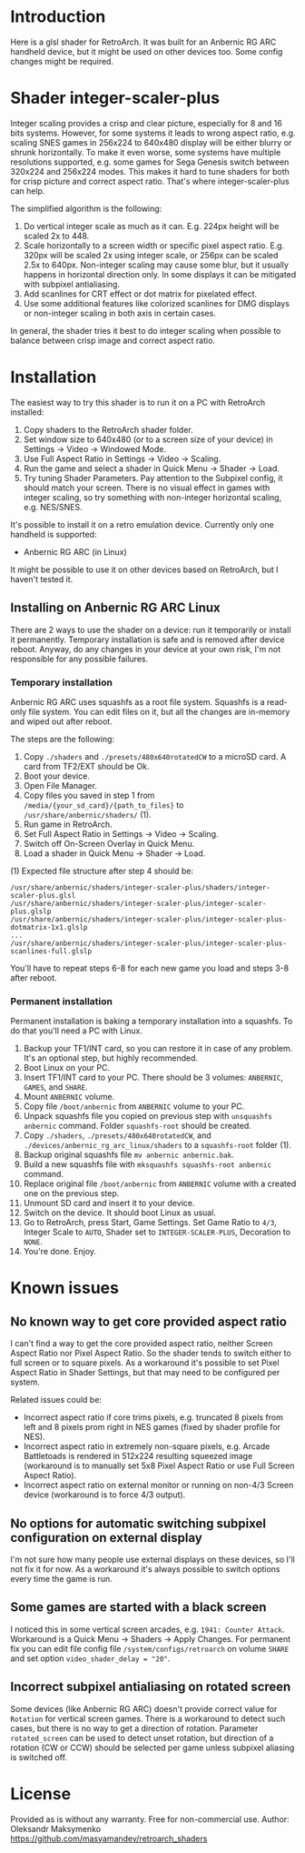 # Introduction

Here is a glsl shader for RetroArch. It was built for an Anbernic RG ARC handheld device, but it might be used on other devices too. Some config changes might be required.

# Shader integer-scaler-plus

Integer scaling provides a crisp and clear picture, especially for 8 and 16 bits systems. However, for some systems it leads to wrong aspect ratio,
e.g. scaling SNES games in 256x224 to 640x480 display will be either blurry or shrunk horizontally. To make it even worse, some systems have
multiple resolutions supported, e.g. some games for Sega Genesis switch between 320x224 and 256x224 modes. This makes it hard to tune shaders for
both for crisp picture and correct aspect ratio. That's where integer-scaler-plus can help.

The simplified algorithm is the following:
1. Do vertical integer scale as much as it can. E.g. 224px height will be scaled 2x to 448.
2. Scale horizontally to a screen width or specific pixel aspect ratio. E.g. 320px will be scaled 2x using integer scale, or 256px can be scaled 2.5x to 640px.
   Non-integer scaling may cause some blur, but it usually happens in horizontal direction only. In some displays it can be mitigated with subpixel antialiasing.
3. Add scanlines for CRT effect or dot matrix for pixelated effect.
4. Use some additional features like colorized scanlines for DMG displays or non-integer scaling in both axis in certain cases.

In general, the shader tries it best to do integer scaling when possible to balance between crisp image and correct aspect ratio.

# Installation

The easiest way to try this shader is to run it on a PC with RetroArch installed:
1. Copy shaders to the RetroArch shader folder.
2. Set window size to 640x480 (or to a screen size of your device) in Settings -> Video -> Windowed Mode.
3. Use Full Aspect Ratio in Settings -> Video -> Scaling.
4. Run the game and select a shader in Quick Menu -> Shader -> Load.
5. Try tuning Shader Parameters. Pay attention to the Subpixel config, it should match your screen. There is no visual effect
   in games with integer scaling, so try something with non-integer horizontal scaling, e.g. NES/SNES.

It's possible to install it on a retro emulation device. Currently only one handheld is supported:
- Anbernic RG ARC (in Linux)

It might be possible to use it on other devices based on RetroArch, but I haven't tested it.

## Installing on Anbernic RG ARC Linux

There are 2 ways to use the shader on a device: run it temporarily or install it permanently. Temporary installation is safe and is removed
after device reboot. Anyway, do any changes in your device at your own risk, I'm not responsible for any possible failures.

### Temporary installation

Anbernic RG ARC uses squashfs as a root file system. Squashfs is a read-only file system. You can edit files on it,
but all the changes are in-memory and wiped out after reboot.

The steps are the following:
1. Copy `./shaders` and `./presets/480x640rotatedCW` to a microSD card. A card from TF2/EXT should be Ok.
2. Boot your device.
3. Open File Manager.
4. Copy files you saved in step 1 from `/media/{your_sd_card}/{path_to_files}` to `/usr/share/anbernic/shaders/` (1).
5. Run game in RetroArch.
6. Set Full Aspect Ratio in Settings -> Video -> Scaling.
7. Switch off On-Screen Overlay in Quick Menu.
8. Load a shader in Quick Menu -> Shader -> Load.

(1) Expected file structure after step 4 should be:
```
/usr/share/anbernic/shaders/integer-scaler-plus/shaders/integer-scaler-plus.glsl
/usr/share/anbernic/shaders/integer-scaler-plus/integer-scaler-plus.glslp
/usr/share/anbernic/shaders/integer-scaler-plus/integer-scaler-plus-dotmatrix-1x1.glslp
...
/usr/share/anbernic/shaders/integer-scaler-plus/integer-scaler-plus-scanlines-full.glslp
```

You'll have to repeat steps 6-8 for each new game you load and steps 3-8 after reboot.

### Permanent installation

Permanent installation is baking a temporary installation into a squashfs. To do that you'll need a PC with Linux.

1. Backup your TF1/INT card, so you can restore it in case of any problem. It's an optional step, but highly recommended.
2. Boot Linux on your PC.
3. Insert TF1/INT card to your PC. There should be 3 volumes: `ANBERNIC`, `GAMES`, and `SHARE`.
4. Mount `ANBERNIC` volume.
5. Copy file `/boot/anbernic` from `ANBERNIC` volume to your PC.
6. Unpack squashfs file you copied on previous step with `unsquashfs anbernic` command. Folder `squashfs-root` should be created.
7. Copy `./shaders`, `./presets/480x640rotatedCW`, and `./devices/anbernic_rg_arc_linux/shaders` to a `squashfs-root` folder (1).
8. Backup original squashfs file `mv anbernic anbernic.bak`.
9. Build a new squashfs file with `mksquashfs squashfs-root anbernic` command.
10. Replace original file `/boot/anbernic` from `ANBERNIC` volume with a created one on the previous step.
11. Unmount SD card and insert it to your device.
12. Switch on the device. It should boot Linux as usual.
13. Go to RetroArch, press Start, Game Settings. Set Game Ratio to `4/3`, Integer Scale to `AUTO`, Shader set to `INTEGER-SCALER-PLUS`, Decoration to `NONE`.
14. You're done. Enjoy.

# Known issues

## No known way to get core provided aspect ratio

I can't find a way to get the core provided aspect ratio, neither Screen Aspect Ratio nor Pixel Aspect Ratio.
So the shader tends to switch either to full screen or to square pixels. As a workaround it's possible to set Pixel Aspect Ratio
in Shader Settings, but that may need to be configured per system.

Related issues could be:
- Incorrect aspect ratio if core trims pixels, e.g. truncated 8 pixels from left and 8 pixels prom right in NES games (fixed by shader profile for NES).
- Incorrect aspect ratio in extremely non-square pixels, e.g. Arcade Battletoads is rendered in 512x224 resulting squeezed image (workaround is to manually set 5x8 Pixel Aspect Ratio or use Full Screen Aspect Ratio).
- Incorrect aspect ratio on external monitor or running on non-4/3 Screen device (workaround is to force 4/3 output).

## No options for automatic switching subpixel configuration on external display

I'm not sure how many people use external displays on these devices, so I'll not fix it for now. As a workaround it's always possible to switch options every time the game is run.

## Some games are started with a black screen

I noticed this in some vertical screen arcades, e.g. `1941: Counter Attack`.
Workaround is a Quick Menu -> Shaders -> Apply Changes.
For permanent fix you can edit file config file `/system/configs/retroarch` on volume `SHARE` and set option `video_shader_delay = "20"`.

## Incorrect subpixel antialiasing on rotated screen

Some devices (like Anbernic RG ARC) doesn't provide correct value for `Rotation` for vertical screen games. There is a workaround to detect such cases, 
but there is no way to get a direction of rotation. Parameter `rotated_screen` can be used to detect unset rotation, but direction of a rotation
(CW or CCW) should be selected per game unless subpixel aliasing is switched off.

# License

Provided as is without any warranty.
Free for non-commercial use.
Author: Oleksandr Maksymenko
https://github.com/masyamandev/retroarch_shaders
